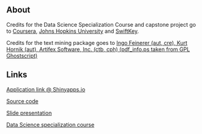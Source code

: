 **About**
---------

Credits for the Data Science Specialization Course and capstone project
go to [Coursera](https://www.coursera.org/), [Johns Hopkins
University](https://www.jhu.edu/) and
[SwiftKey](https://swiftkey.com/en).

Credits for the text mining package goes to [Ingo Feinerer (aut, cre),
Kurt Hornik (aut), Artifex Software, Inc. (ctb, cph) (pdf\_info.ps taken
from GPL Ghostscript)](https://CRAN.R-project.org/package=tm)

**Links**
---------

[Application link @
Shinyapps.io](https://afatuttacoursera.shinyapps.io/ds_capstone/)

[Source code](https://github.com/AFatuttaCoursera/ds_capstone)

[Slide presentation](http://rpubs.com/AFatuttaCoursera/ds_capstone)

[Data Science specialization
course](https://www.coursera.org/specializations/jhu-data-science)

